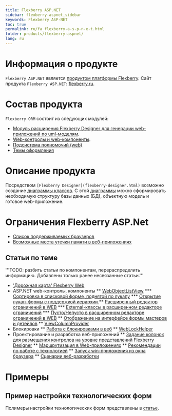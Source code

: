 ```yaml
---
title: Flexberry ASP.NET
sidebar: flexberry-aspnet_sidebar
keywords: Flexberry ASP-NET
toc: true
permalink: ru/fa_flexberry-a-s-p-n-e-t.html
folder: products/flexberry-aspnet/
lang: ru
---
```


# Информация о продукте
`Flexberry ASP.NET` является [продуктом платформы Flexberry](platform-structure.html). Сайт продукта `Flexberry ASP.NET`: [flexberry.ru](http://flexberry.ru/Flexberry/ForDevelopers/FlexberryASPNet).

# Состав продукта
`Flexberry ORM` состоит из следующих модулей:
* [Модуль расширения Flexberry Designer для генерации web-приложений по uml-моделям](flexberry-asp-net-case-plugin.html).
* [Web-контролы и web-компоненты](web-controls.html).
* [Подсистема полномочий (web)](right-manager-in--w-e-b.html)
* [Темы оформления](flexberry-asp-net-themes.html)

# Описание продукта
Посредством `[Flexberry Designer](flexberry-designer.html)` возможно создание [диаграммы классов](class-diagram.html). С этой [диаграммы](class-diagram.html) можно сформировать необходимую структуру базы данных (БД), объектную модель и готовое web-приложение.

# Ограничения Flexberry ASP.Net
* [Список поддерживаемых браузеров](browsers.html)
* [Возможные места утечки памяти в веб-приложениях](memory-leaks.html)

## Статьи по теме
'''TODO: разбить статьи по компонентам, перераспределить информацию. Добавлены только ранее несвязанные статьи.'''
* ['Дорожная карта' Flexberry Web](archive_road-map-web.html)
* ASP.NET web-контролы, компоненты
** [WebObjectListView](web-object-list-view.html)
*** [Сортировка в списковой форме, поднятой по лукапу](look-up-form-and-sort.html)
*** [Открытие лукап-формы с поддержкой иерархии ](look-up-form-hierarchy-w-o-l-v.html)
** [Расширенный редактор ограничений в WEB](advanced-limit-editor.html)
*** [External-классы в расширенном редакторе ограничений](web-limit-editor-and-external-class.html)
*** [Пусто/Непусто в расширенном редакторе ограничений в WEB](web-limit-editor-is-null.html)
** [Отображение на интерфейсе формы мастеров и детейлов](masters-and-details.html)
** [ViewColumnProvider](view-column-provider.html)
* Блокировки
** [Работа с блокировками в веб](working-with-locks--w-e-b.html)
** [WebLockHelper](web-lock-helper.html)
* Проектирование и разработка веб-приложений
** [Задание колонок для размещения контролов на уровне представлений Flexberry Designer](specify-column-to-accommodate-the-controls.html)
** [Маршрутизация в Web-приложениях](routing.html)
** [Рекомендации по работе с технологией](tech-recommendations.html)
** [Запуск win-приложения из окна браузера](win-app-start-from-browser.html)
** [Сценарии веб-разработки](scenario-web.html)

# Примеры
## Пример настройки технологических форм
Полимеры настройки технологических форм представлены в [статье](technological-forms-customization-example.html).
